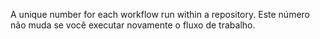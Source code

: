 A unique number for each workflow run within a repository. Este número não muda se você executar novamente o fluxo de trabalho.
